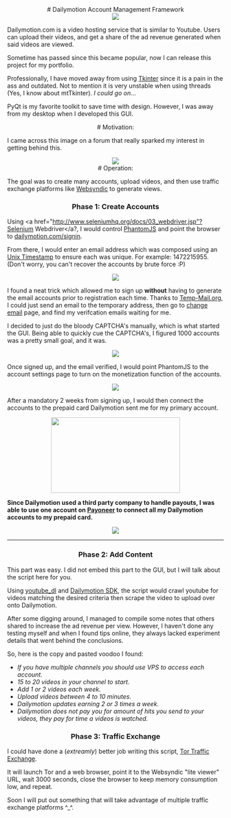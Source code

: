 <center>
# Dailymotion Account Management Framework
</center>

<center><img src="http://i.imgur.com/Qq2vVjP.gif"></center>

Dailymotion.com is a video hosting service that is similar to Youtube.
Users can upload their videos, and get a share of the ad revenue generated when said videos are viewed.

Sometime has passed since this became popular, now I can release this project for my portfolio.

Professionally, I have moved away from using <a href="https://docs.python.org/2/library/tkinter.html">Tkinter</a> since it is a pain in the ass and outdated. Not to mention it is very unstable when using threads (Yes, I know about mtTkinter). <i>I could go on</i>...

PyQt is my favorite toolkit to save time with design. However, I was away from my desktop when I developed this GUI.

<center>
# Motivation:
</center>

I came across this image on a forum that really sparked my interest in getting behind this.

<center><img src="http://i.imgur.com/22Wi1e6.png"></center>

<center>
# Operation:
</center>

The goal was to create many accounts, upload videos, and then use traffic exchange platforms like <a href="https://www.websyndic.com/?ref=996321">Websyndic</a> to generate views.

<center>
<h3>Phase 1: Create Accounts</h3>
</center>

Using <a href="http://www.seleniumhq.org/docs/03_webdriver.jsp"?Selenium Webdriver</a?, I would control <a href="http://phantomjs.org/">PhantomJS</a> and point the browser to <a href="http://www.dailymotion.com/signin">dailymotion.com/signin</a>.

From there, I would enter an email address which was composed using an <a href="http://www.unixtimestamp.com/">Unix Timestamp</a> to ensure each was unique. For example: 1472215955. (Don't worry, you can't recover the accounts by brute force :P)

<center><img src="http://i.imgur.com/WVODYxu.png"></center>

I found a neat trick which allowed me to sign up <b>without</b> having to generate the email accounts prior to registration each time.
Thanks to <a href="https://temp-mail.org/en/">Temp-Mail.org</a>, I could just send an email to the temporary address, then go to <a href="https://temp-mail.org/en/option/change">change email</a> page, and find my verifcation emails waiting for me.

I decided to just do the bloody CAPTCHA's manually, which is what started the GUI. Being able to quickly cue the CAPTCHA's, I figured 1000 accounts was a pretty small goal, and it was.

<center><img src="http://i.imgur.com/3sLdGjb.png"></center>

Once signed up, and the email verified, I would point PhantomJS to the account settings page to turn on the monetization function of the accounts.

<center><img src="http://i.imgur.com/t1wP5Ul.png"></center>

After a mandatory 2 weeks from signing up, I would then connect the accounts to the prepaid card Dailymotion sent me for my primary account.

<center><img src="http://i.imgur.com/IMC2g2B.png" width=300px height=175px></center>

<b>Since Dailymotion used a third party company to handle payouts, I was able to use one account on <a href="https://www.payoneer.com/en/">Payoneer</a> to connect all my Dailymotion accounts to my prepaid card.</b>

<center><img src="http://i.imgur.com/NbKwn9e.png"></center>

<hr>

<center><h3>Phase 2: Add Content</h3></center>

This part was easy. I did not embed this part to the GUI, but I will talk about the script here for you.

Using <a href="https://rg3.github.io/youtube-dl/">youtube_dl</a> and <a href="https://github.com/dailymotion/dailymotion-sdk-python">Dailymotion SDK</a>, the script would crawl youtube for videos matching the desired criteria then scrape the video to upload over onto Dailymotion.

After some digging around, I managed to compile some notes that others shared to increase the ad revenue per view.
However, I haven't done any testing myself and when I found tips online, they always lacked experiment details that went behind the conclusions.

So, here is the copy and pasted voodoo I found:
<i>
- If you have multiple channels you should use VPS to access each account.
- 15 to 20 videos in your channel to start.
- Add 1 or 2 videos each week.
- Upload videos between 4 to 10 minutes.
- Dailymotion updates earning 2 or 3 times a week.
- Dailymotion does not pay you for amount of hits you send to your videos, they pay for time a videos is watched.
</i>


<center><h3>Phase 3: Traffic Exchange</h3></center>

I could have done a (<i>extreamly</i>) better job writing this script, <a href="http://pastebin.com/b866QAXr">Tor Traffic Exchange</a>.

It will launch Tor and a web browser, point it to the Websyndic "lite viewer" URL, wait 3000 seconds, close the browser to keep memory consumption low, and repeat.

Soon I will put out something that will take advantage of multiple traffic exchange platforms ^_^.
